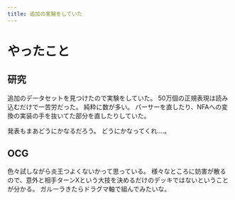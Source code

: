 ```yaml
---
title: 追加の実験をしていた
---
```


# やったこと

## 研究

追加のデータセットを見つけたので実験をしていた。
50万個の正規表現は読み込むだけで一苦労だった。
純粋に数が多い。
パーサーを直したり、NFAへの変換の実装の手を抜いてた部分を直したりしていた。

発表もまあどうにかなるだろう。
どうにかなってくれ‥‥。

## OCG

色々試しながら炎王つよくないかって思っている。
様々なところに妨害が散るので、意外と相手ターンXという大技を決めるだけのデッキではないということが分かる。
ガルーラきたらドラグマ軸で組んでみたいな。
